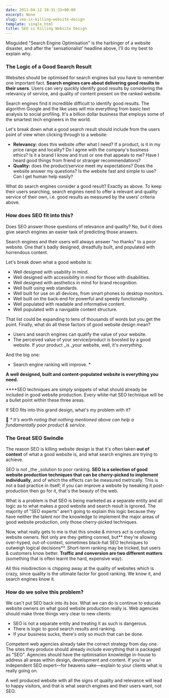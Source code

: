 ```yaml
---
date: 2011-04-12 19:31:33+00:00
excerpt: None
slug: seo-is-killing-website-design
template: single.html
title: SEO is Killing Website Design
---
```


Misguided "Search Engine Optimisation" is the harbinger of a website disaster, and after the 'sensationalist' headline above, I'll do my best to explain why.


### The Logic of a Good Search Result


Websites should be optimised for search engines but you have to remember one important fact. **Search engines care about delivering good results to their users**. Users can very quickly identify good results by considering the relevancy of service, and quality of content present on the ranked website.

Search engines find it incredible difficult to identify good results. The algorithm Google and the like uses will mix everything from basic text analysis to social profiling. It's a billion dollar business that employs some of the smartest tech engineers in the world.

Let's break down what a good search result should include from the users point of view when clicking through to a website:


* **Relevancy:** does this website offer what I need? If a product, is it in my price range and locality? Do I agree with the company's business ethics? Is it a brand I know and trust or one that appeals to me? Have I heard good things from friend or stranger recommendations?
* **Quality:** does the product/service meet my expectations? Does the website answer my questions? Is the website fast and simple to use? Can I get human help easily?


What do search engines consider a good result? Exactly as above. To keep their users searching, search engines need to offer a relevant and quality service of their own, i.e. good results as measured by the users' criteria above.


### How does SEO fit into this?


Does SEO answer those questions of relevance and quality? No, but it does give search engines an easier task of predicting those answers.

Search engines and their users will always answer "no thanks" to a poor website. One that's badly designed, dreadfully built, and populated with horrendous content.

Let's break down what a good website is:


* Well designed with usability in mind.
* Well designed with accessibility in mind for those with disabilities.
* Well designed with aesthetics in mind for brand recognition.
* Well built using web standards.
* Well built for use on all devices, from smart phones to desktop monitors.
* Well built on the back-end for powerful and speedy functionality.
* Well populated with readable and informative content.
* Well populated with a navigable content structure.


That list could be expanding to tens of thousands of words but you get the point. Finally, what do all these factors of good website design mean?

* Users and search engines can qualify the value of your website.
* The perceived value of your service/product is boosted by a good website. If your product _is _your website, well, it's _everything_.


And the big one:

* Search engine ranking will improve. *


**A well designed, built and content-populated website is everything you need.**

****SEO techniques are simply snippets of what should already be included in good website production. Every white-hat SEO technique will be a bullet point within these three areas.

If SEO fits into this grand design, what's my problem with it?

🤫 _* It's worth noting that nothing mentioned above can help a fundamentally poor product & service._




### The Great SEO Swindle


The reason SEO is killing website design is that it's often taken **out of context** of what a good website is, and what search engines are trying to achieve.

SEO is not _the _solution to poor ranking. **SEO is a selection of good website production techniques that can be cherry-picked to implement individually**, and of which the effects can be measured metrically. This is not a bad practice in itself; if you can improve a website by tweaking it post-production then go for it, that's the beauty of the web.

What is a problem is that SEO is being marketed as a separate entity and all logic as to what makes a good website and search result is ignored. The majority of "SEO experts" aren't going to explain this logic because they have neither the talent nor the knowledge to implement the major areas of good website production, only those cherry-picked techniques.

Now, what really gets to me is that this smoke & mirrors act is confusing website owners. Not only are they getting conned, but** they're allowing over-hyped, out-of-context, sometimes black-hat SEO techniques to outweigh logical decisions**. Short-term ranking may be tricked, but users & customers know better. **Traffic and conversion are two different matters** (something that is often learnt the hard, expensive way).

All this misdirection is chipping away at the quality of websites which is crazy, since quality is the ultimate factor for good ranking. We know it, and search engines know it.


### How do we solve this problem?


We can't put SEO back into its box. What we can do is continue to educate website owners on what good website production really is. Web agencies should make three things very clear to new clients:


* SEO is not a separate entity and treating it as such is dangerous.
* There is logic to good search results and ranking.
* If your business sucks, there's only so much that can be done.


Competent web agencies already take the correct strategy from day one. The sites they produce should already include everything that is packaged as "SEO". Agencies should have the optimisation knowledge in-house to address all areas within design, development and content. If you're an independent SEO expert—for heavens sake—explain to your clients what is really going on.

A well produced website with all the signs of quality and relevance will lead to happy visitors, and that is what search engines and their users want, not SEO.
